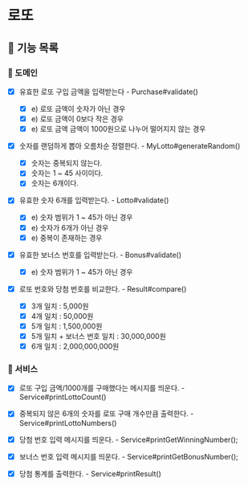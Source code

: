 # 로또

## 💼 기능 목록

### 📍 도메인

- [x] 유효한 로또 구입 금액을 입력받는다 - Purchase#validate()

  - [x] e) 로또 금액이 숫자가 아닌 경우
  - [x] e) 로또 금액이 0보다 작은 경우
  - [x] e) 로또 금액 금액이 1000원으로 나누어 떨어지지 않는 경우

- [x] 숫자를 랜덤하게 뽑아 오름차순 정렬한다. - MyLotto#generateRandom()

  - [x] 숫자는 중복되지 않는다.
  - [x] 숫자는 1 ~ 45 사이이다.
  - [x] 숫자는 6개이다.

- [x] 유효한 숫자 6개를 입력받는다. - Lotto#validate()

  - [x] e) 숫자 범위가 1 ~ 45가 아닌 경우
  - [x] e) 숫자가 6개가 아닌 경우
  - [x] e) 중복이 존재하는 경우

- [x] 유효한 보너스 번호를 입력받는다. - Bonus#validate()

  - [x] e) 숫자 범위가 1 ~ 45가 아닌 경우

- [x] 로또 번호와 당첨 번호를 비교한다. - Result#compare()

  - [x] 3개 일치 : 5,000원
  - [x] 4개 일치 : 50,000원
  - [x] 5개 일치 : 1,500,000원
  - [x] 5개 일치 + 보너스 번호 일치 : 30,000,000원
  - [x] 6개 일치 : 2,000,000,000원

### 📍 서비스

- [x] 로또 구입 금액/1000개를 구매했다는 메시지를 띄운다. -
      Service#printLottoCount()

- [x] 중복되지 않은 6개의 숫자를 로또 구매 개수만큼 출력한다. -
      Service#printLottoNumbers()

- [x] 당첨 번호 입력 메시지를 띄운다. - Service#printGetWinningNumber();

- [x] 보너스 번호 입력 메시지를 띄운다. - Service#printGetBonusNumber();

- [x] 당첨 통계를 출력한다. - Service#printResult()
